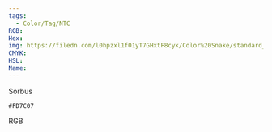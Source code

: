 ```yaml
---
tags:
  - Color/Tag/NTC
RGB:
Hex:
img: https://filedn.com/l0hpzxl1f01yT7GHxtF8cyk/Color%20Snake/standard_csv_to_svg//FD7C07.svg
CMYK:
HSL:
Name:
---
```

Sorbus
```palette
#FD7C07
```
RGB
